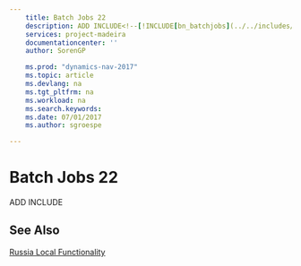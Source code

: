 ```yaml
---
    title: Batch Jobs 22 
    description: ADD INCLUDE<!--[!INCLUDE[bn_batchjobs](../../includes/bn_batchjobs_md.md)]-->
    services: project-madeira
    documentationcenter: ''
    author: SorenGP

    ms.prod: "dynamics-nav-2017"
    ms.topic: article
    ms.devlang: na
    ms.tgt_pltfrm: na
    ms.workload: na
    ms.search.keywords:
    ms.date: 07/01/2017
    ms.author: sgroespe

---
```

# Batch Jobs 22
ADD INCLUDE<!--[!INCLUDE[bn_batchjobs](../../includes/bn_batchjobs_md.md)]-->  
  
## See Also  
 [Russia Local Functionality](russia-local-functionality.md)